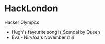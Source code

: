# HackLondon
Hacker Olympics

* Hugh's favourite song is Scandal by Queen
* Eva - Nirvana's November rain
